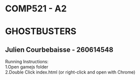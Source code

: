 # COMP521 - A2
# GHOSTBUSTERS
Julien Courbebaisse - 260614548
--------------------

Running Instructions:<br/>
1.Open gamejs folder<br/>
2.Double Click index.html (or right-click and open with Chrome)
